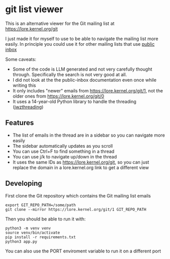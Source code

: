 # git list viewer

This is an alternative viewer for the Git mailing list at https://lore.kernel.org/git

I just made it for myself to use to be able to navigate the mailing list more easily.
In principle you could use it for other mailing lists that use [public inbox](https://public-inbox.org/README.html)

Some caveats:

- Some of the code is LLM generated and not very carefully thought through.
  Specifically the search is not very good at all.
- I did not look at the the public-inbox documentation even once while writing
  this
- It only includes "newer" emails from https://lore.kernel.org/git/1, not the
  older ones from https://lore.kernel.org/git/0
- It uses a 14-year-old Python library to handle the threading
  ([jwzthreading](https://github.com/akuchling/jwzthreading))

## Features

- The list of emails in the thread are in a sidebar so you can navigate more easily
- The sidebar automatically updates as you scroll
- You can use Ctrl+F to find something in a thread
- You can use j/k to navigate up/down in the thread
- It uses the same IDs as https://lore.kernel.org/git, so you can just replace
  the domain in a lore.kernel.org link to get a different view

## Developing

First clone the Git repository which contains the Git mailing list emails

```
export GIT_REPO_PATH=/some/path
git clone --mirror https://lore.kernel.org/git/1 GIT_REPO_PATH
```

Then you should be able to run it with:

```
python3 -m venv venv
source venv/bin/activate
pip install -r requirements.txt
python3 app.py
```

You can also use the PORT enviroment variable to run it on a different port

